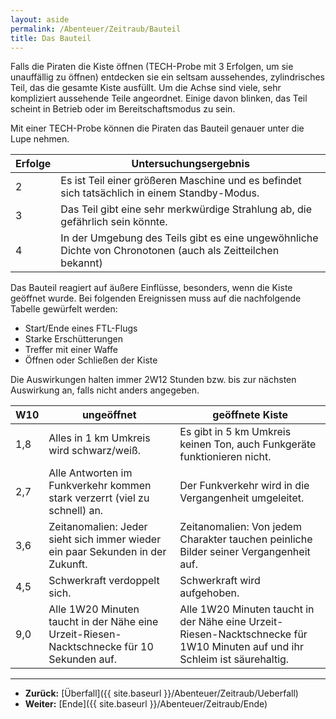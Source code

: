 ```yaml
---
layout: aside
permalink: /Abenteuer/Zeitraub/Bauteil
title: Das Bauteil
---
```




Falls die Piraten die Kiste öffnen (TECH-Probe mit 3 Erfolgen, um sie unauffällig zu öffnen) entdecken sie ein seltsam aussehendes, zylindrisches Teil, das die gesamte Kiste ausfüllt. Um die Achse sind viele, sehr kompliziert aussehende Teile angeordnet. Einige davon blinken, das Teil scheint in Betrieb oder im Bereitschaftsmodus zu sein.

Mit einer TECH-Probe können die Piraten das Bauteil genauer unter die Lupe nehmen.

<table>
<thead>
<tr><th>Erfolge</th><th>Untersuchungsergebnis</th></tr>
</thead>
<tbody>
<tr><td>2</td><td>Es ist Teil einer größeren Maschine und es befindet sich tatsächlich in einem Standby-Modus.</td></tr>
<tr><td>3</td><td>Das Teil gibt eine sehr merkwürdige Strahlung ab, die gefährlich sein könnte.</td></tr>
<tr><td>4</td><td>In der Umgebung des Teils gibt es eine ungewöhnliche Dichte von Chronotonen (auch als Zeitteilchen bekannt)</td></tr>
</tbody>
</table>

Das Bauteil reagiert auf äußere Einflüsse, besonders, wenn die Kiste geöffnet wurde. Bei folgenden Ereignissen muss auf die nachfolgende Tabelle gewürfelt werden:

- Start/Ende eines FTL-Flugs
- Starke Erschütterungen
- Treffer mit einer Waffe
- Öffnen oder Schließen der Kiste

Die Auswirkungen halten immer 2W12 Stunden bzw. bis zur nächsten Auswirkung an, falls nicht anders angegeben.

<table>
<thead>
<tr><th>W10</th><th>ungeöffnet</th><th>geöffnete Kiste</th></tr>
</thead>
<tbody>
<tr><td>1,8</td><td>Alles in 1 km Umkreis wird schwarz/weiß.</td><td>Es gibt in 5 km Umkreis keinen Ton, auch Funkgeräte funktionieren nicht.</td></tr>
<tr><td>2,7</td><td>Alle Antworten im Funkverkehr kommen stark verzerrt (viel zu schnell) an.</td><td>Der Funkverkehr wird in die Vergangenheit umgeleitet.</td></tr>
<tr><td>3,6</td><td>Zeitanomalien: Jeder sieht sich immer wieder ein paar Sekunden in der Zukunft.</td><td>Zeitanomalien: Von jedem Charakter tauchen peinliche Bilder seiner Vergangenheit auf.</td></tr>
<tr><td>4,5</td><td>Schwerkraft verdoppelt sich.</td><td>Schwerkraft wird aufgehoben.</td></tr>
<tr><td>9,0</td><td>Alle 1W20 Minuten taucht in der Nähe eine Urzeit-Riesen-Nacktschnecke für 10 Sekunden auf.</td><td>Alle 1W20 Minuten taucht in der Nähe eine Urzeit-Riesen-Nacktschnecke für 1W10 Minuten auf und ihr Schleim ist säurehaltig.</td></tr>
</tbody>
</table>

***

- **Zurück:** [Überfall]({{ site.baseurl }}/Abenteuer/Zeitraub/Ueberfall)
- **Weiter:** [Ende]({{ site.baseurl }}/Abenteuer/Zeitraub/Ende)
